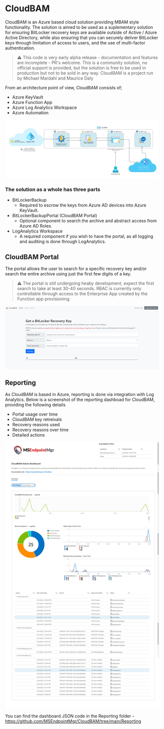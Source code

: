 # CloudBAM
CloudBAM is an Azure based cloud solution providing MBAM style functionality. The solution is aimed to be used as a suplementary solution for ensuring BitLocker recovery keys are available outside of Active / Azure Active Directory, while also ensuring that you can securely deliver BitLocker keys through limitation of access to users, and the use of multi-factor authentication.

> :warning: This code is very early alpha release - documentation and features are incomplete - PR's welcome.
> This is a community solution, no official support is provided, but the solution is free to be used in production but not to be sold in any way.
> CloudBAM is a project run by Michael Mardahl and Maurice Daly

From an architecture point of view, CloudBAM consists of;

- Azure KeyVault
- Azure Function App
- Azure Log Analytics Workspace
- Azure Automation

![architecture overview](https://github.com/MSEndpointMgr/CloudBAM/blob/main/Screenshots/CloudBAMArchitecture.jpg)

### The solution as a whole has three parts

 - BitLockerBackup
   - Required to escrow the keys from Azure AD devices into Azure KeyVault.
 - BitLockerBackupPortal (CloudBAM Portal)
   - Optional component to search the archive and abstract access from Azure AD Roles.
 - LogAnalytics Workspace
   - A required component if you wish to have the portal, as all logging and auditing is done through LogAnalytics.

## CloudBAM Portal ##

The portal allows the user to search for a specific recovery key and/or search the entire archive using just the first few digits of a key.
> :warning: The portal is still undergoing heaby development, expect the first search to take at least 30-40 seconds.
> RBAC is currently only controllable through access to the Enterprise App created by the Function app provisioning.

![Recovery Key search in the portal](https://github.com/MSEndpointMgr/CloudBAM/blob/main/Screenshots/CloudBAM.jpg)

## Reporting ## 
As CloudBAM is based in Azure, reporting is done via integration with Log Analytics. Below is a screenshot of the reporting dashboad for CloudBAM, providing the following details

- Portal usage over time
- CloudBAM key retreivals 
- Recovery reasons used
- Recovery reasons over time
- Detailed actions

![alt text](https://github.com/MSEndpointMgr/CloudBAM/blob/main/Screenshots/Screenshot.jpg)

You can find the dashboard JSON code in the Reporting folder - https://github.com/MSEndpointMgr/CloudBAM/tree/main/Reporting

